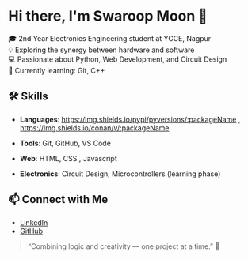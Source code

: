 # Hi there, I'm Swaroop Moon 👋

🎓 2nd Year Electronics Engineering student at YCCE, Nagpur  
💡 Exploring the synergy between hardware and software  
💻 Passionate about Python, Web Development, and Circuit Design  
🎯 Currently learning: Git, C++

## 🛠️ Skills
- **Languages**: https://img.shields.io/pypi/pyversions/:packageName
, https://img.shields.io/conan/v/:packageName

- **Tools**: Git, GitHub, VS Code
- **Web**: HTML, CSS , Javascript
- **Electronics**: Circuit Design, Microcontrollers (learning phase)

## 📫 Connect with Me
- [LinkedIn](https://www.linkedin.com/in/swaroop-moon/)
- [GitHub](https://github.com/SwaroopMoon)

> “Combining logic and creativity — one project at a time.” 🌟

